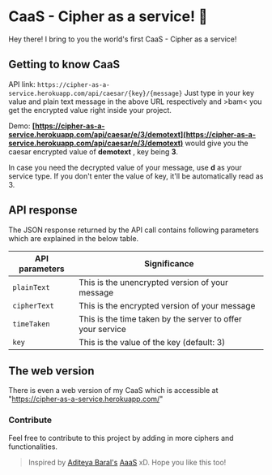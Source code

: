 # CaaS - Cipher as a service! 🔐

Hey there! I bring to you the world's first CaaS - Cipher as a service!

## Getting to know CaaS

API link: `https://cipher-as-a-service.herokuapp.com/api/caesar/{key}/{message}`
Just type in your key value and plain text message in the above URL respectively and >bam< you get the encrypted value right inside your project.

Demo: **[https://cipher-as-a-service.herokuapp.com/api/caesar/e/3/demotext](https://cipher-as-a-service.herokuapp.com/api/caesar/e/3/demotext)** would give you the caesar encrypted value of **demotext** , key being **3**.

In case you need the decrypted value of your message, use **d** as your service type.
If you don't enter the value of key, it'll be automatically read as 3.

## API response

The JSON response returned by the API call contains following parameters which are explained in the below table.

|API parameters                 |             Significance    |
|-------------------------------|-----------------------------|
|`plainText`            |This is the unencrypted version of your message            |
|`cipherText`            |This is the encrypted version of your message            |
|`timeTaken`|This is the time taken by the server to offer your service|
|`key`|This is the value of the key (default: 3)|

## The web version

There is even a web version of my CaaS which is accessible at "https://cipher-as-a-service.herokuapp.com/"

### Contribute

Feel free to contribute to this project by adding in more ciphers and functionalities.

> Inspired by [Aditeya Baral's](https://github.com/aditeyabaral) [AaaS](https://github.com/aditeyabaral/arithmetic-as-a-service) xD. Hope you like this too!
